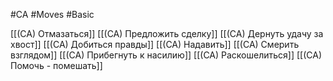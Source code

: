 #CA #Moves #Basic  

[[(CA) Отмазаться]]
[[(CA) Предложить сделку]]
[[(CA) Дернуть удачу за хвост]]
[[(CA) Добиться правды]]
[[(CA) Надавить]]
[[(CA) Смерить взглядом]]
[[(CA) Прибегнуть к насилию]]
[[(CA) Раскошелиться]]
[[(CA) Помочь - помешать]]


